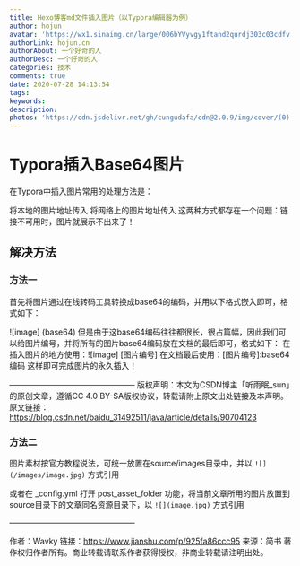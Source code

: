 ```yaml
---
title: Hexo博客md文件插入图片（以Typora编辑器为例）
author: hojun
avatar: 'https://wx1.sinaimg.cn/large/006bYVyvgy1ftand2qurdj303c03cdfv.jpg'
authorLink: hojun.cn
authorAbout: 一个好奇的人
authorDesc: 一个好奇的人
categories: 技术
comments: true
date: 2020-07-28 14:13:54
tags:
keywords:
description:
photos: 'https://cdn.jsdelivr.net/gh/cungudafa/cdn@2.0.9/img/cover/(0).jpg.webp'
---
```

# Typora插入Base64图片

在Typora中插入图片常用的处理方法是：

将本地的图片地址传入
将网络上的图片地址传入
这两种方式都存在一个问题：链接不可用时，图片就展示不出来了！

## 解决方法

### 方法一

首先将图片通过在线转码工具转换成base64的编码，并用以下格式嵌入即可，格式如下：

![image] (base64)
但是由于这base64编码往往都很长，很占篇幅，因此我们可以给图片编号，并将所有的图片base64编码放在文档的最后即可，格式如下：
在插入图片的地方使用：![image] [图片编号]
在文档最后使用：[图片编号]:base64编码
这样即可完成图片的永久插入！

————————————————
版权声明：本文为CSDN博主「听雨眠_sun」的原创文章，遵循CC 4.0 BY-SA版权协议，转载请附上原文出处链接及本声明。
原文链接：https://blog.csdn.net/baidu_31492511/java/article/details/90704123



### 方法二

图片素材按官方教程说法，可统一放置在source/images目录中，并以 `![](/images/image.jpg)` 方式引用

或者在 _config.yml 打开 post_asset_folder 功能，将当前文章所用的图片放置到source目录下的文章同名资源目录下，以 `![](image.jpg)` 方式引用

————————————————

作者：Wavky
链接：https://www.jianshu.com/p/925fa86ccc95
来源：简书
著作权归作者所有。商业转载请联系作者获得授权，非商业转载请注明出处。